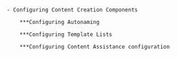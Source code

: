 #

	- Configuring Content Creation Components

		***Configuring Autonaming

		***Configuring Template Lists

		***Configuring Content Assistance configuration